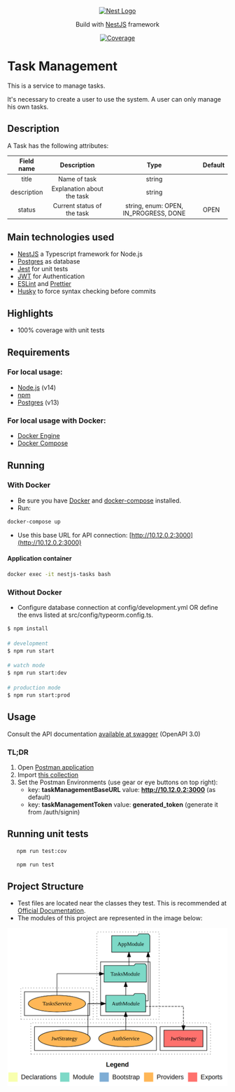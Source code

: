 <p align="center">
  <a href="http://nestjs.com/" target="blank"><img src="https://nestjs.com/img/logo-small.svg" width="120" alt="Nest Logo" /></a>
</p>

[circleci-image]: https://img.shields.io/circleci/build/github/nestjs/nest/master?token=abc123def456
[circleci-url]: https://circleci.com/gh/nestjs/nest

<p align="center">Build with <a href="https://nestjs.com" target="_blank">NestJS</a> framework</p>
<p align="center">
<a href="#" target="_blank"><img src="https://img.shields.io/badge/coverage-100%25-green" alt="Coverage" /></a>
</p>

# Task Management

This is a service to manage tasks.

It's necessary to create a user to use the system.
A user can only manage his own tasks.

## Description

A Task has the following attributes:

| Field name  |        Description         |                 Type                  | Default |
| :---------: | :------------------------: | :-----------------------------------: | ------- |
|    title    |        Name of task        |                string                 |         |
| description | Explanation about the task |                string                 |         |
|   status    | Current status of the task | string, enum: OPEN, IN_PROGRESS, DONE | OPEN    |

## Main technologies used

- [NestJS](http://nestjs.com) a Typescript framework for Node.js
- [Postgres](https://www.postgresql.org) as database
- [Jest](https://jestjs.io) for unit tests
- [JWT](https://jwt.io) for Authentication
- [ESLint](https://eslint.org) and [Prettier](https://prettier.io)
- [Husky](https://github.com/typicode/husky) to force syntax checking before commits

## Highlights

- 100% coverage with unit tests

## Requirements

### For local usage:

- [Node.js](https://nodejs.org) (v14)
- [npm](https://www.npmjs.com)
- [Postgres](https://www.postgresql.org) (v13)

### For local usage with Docker:

- [Docker Engine](https://docs.docker.com/install)
- [Docker Compose](https://docs.docker.com/compose/install)

## Running

### With Docker

- Be sure you have [Docker](https://docs.docker.com/get-docker) and [docker-compose](https://docs.docker.com/compose) installed.
- Run:
```bash
docker-compose up
```

- Use this base URL for API connection: [http://10.12.0.2:3000](http://10.12.0.2:3000)

#### Application container

```bash
docker exec -it nestjs-tasks bash
```

### Without Docker

- Configure database connection at config/development.yml OR define the envs listed at src/config/typeorm.config.ts.

```bash
$ npm install

# development
$ npm run start

# watch mode
$ npm run start:dev

# production mode
$ npm run start:prod
```

## Usage

Consult the API documentation [available at swagger](https://app.swaggerhub.com/apis-docs/leogomesdev/Task_Management/1.0.0) (OpenAPI 3.0)

### TL;DR

1. Open [Postman application](https://www.postman.com)
2. Import [this collection](docs/NestJS%20Task%20Management.postman_collection.json)
3. Set the Postman Environments (use gear or eye buttons on top right):
   - key: **taskManagementBaseURL** value: **http://10.12.0.2:3000** (as default)
   - key: **taskManagementToken** value: **generated_token** (generate it from /auth/signin)

## Running unit tests

```bash
   npm run test:cov
```

```bash
   npm run test
```

## Project Structure

- Test files are located near the classes they test. This is recommended at [Official Documentation](https://docs.nestjs.com/fundamentals/testing).
- The modules of this project are represented in the image below:


![Diagram with the modules structure in this project](docs/project-structure.png)
